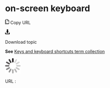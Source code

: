 # on-screen keyboard

![Copy URL](media/on-screen-keyboard/Copy.png)
Copy URL

![Download](media/on-screen-keyboard/Download.png)

Download topic

**See** [Keys and keyboard shortcuts term collection](https://worldready.cloudapp.net/Styleguide/Read?id=2700&topicid=27401)

![In progress](media/on-screen-keyboard/activity-large.gif)

URL :
